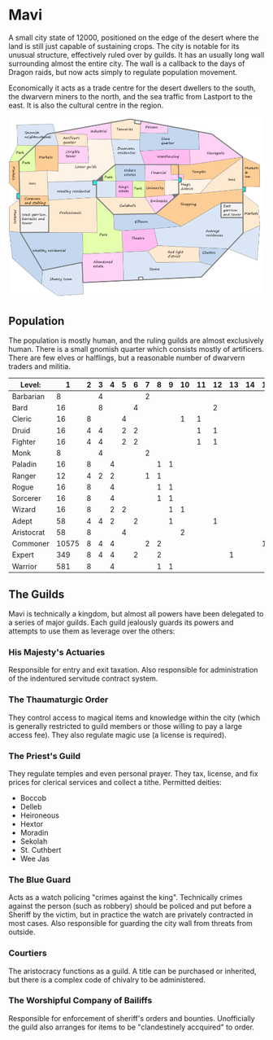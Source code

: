 # Mavi

A small city state of 12000, positioned on the edge of the desert where the land is still just capable of sustaining crops. The city is notable for its unusual structure, effectively ruled over by guilds. It has an usually long wall surrounding almost the entire city. The wall is a callback to the days of Dragon raids, but now acts simply to regulate population movement.

Economically it acts as a trade centre for the desert dwellers to the south, the dwarvern miners to the north, and the sea traffic from Lastport to the east. It is also the cultural centre in the region.

![Map of city districts](./maps/mavi.png "Map of city districts")

## Population

The population is mostly human, and the ruling guilds are almost exclusively human. There is a small gnomish quarter which consists mostly of artificers. There are few elves or halflings, but a reasonable number of dwarvern traders and militia.

| Level:     | 1     | 2 | 3 | 4 | 5 | 6 | 7 | 8 | 9 | 10 | 11 | 12 | 13 | 14 | 15 | 16 | 17 | 18 | 19 | 20 |
|------------|-------|---|---|---|---|---|---|---|---|----|----|----|----|----|----|----|----|----|----|----|
| Barbarian  | 8     |   | 4 |   |   |   | 2 |   |   |    |    |    |    |    |    |    |    |    |    |    |
| Bard       | 16    |   | 8 |   |   | 4 |   |   |   |    |    | 2  |    |    |    |    |    |    |    |    |
| Cleric     | 16    | 8 |   |   | 4 |   |   |   |   | 1  | 1  |    |    |    |    |    |    |    |    |    |
| Druid      | 16    | 4 | 4 |   | 2 | 2 |   |   |   |    | 1  | 1  |    |    |    |    |    |    |    |    |
| Fighter    | 16    | 4 | 4 |   | 2 | 2 |   |   |   |    | 1  | 1  |    |    |    |    |    |    |    |    |
| Monk       | 8     |   | 4 |   |   |   | 2 |   |   |    |    |    |    |    |    |    |    |    |    |    |
| Paladin    | 16    | 8 |   | 4 |   |   |   | 1 | 1 |    |    |    |    |    |    |    |    |    |    |    |
| Ranger     | 12    | 4 | 2 | 2 |   |   | 1 | 1 |   |    |    |    |    |    |    |    |    |    |    |    |
| Rogue      | 16    | 8 |   | 4 |   |   |   | 1 | 1 |    |    |    |    |    |    |    |    |    |    |    |
| Sorcerer   | 16    | 8 |   | 4 |   |   |   | 1 | 1 |    |    |    |    |    |    |    |    |    |    |    |
| Wizard     | 16    | 8 |   | 2 | 2 |   |   |   | 1 | 1  |    |    |    |    |    |    |    |    |    |    |
| Adept      | 58    | 4 | 4 | 2 |   | 2 |   |   | 1 |    |    | 1  |    |    |    |    |    |    |    |    |
| Aristocrat | 58    | 8 |   |   | 4 |   |   |   |   | 2  |    |    |    |    |    |    |    |    |    |    |
| Commoner   | 10575 | 8 | 4 | 4 |   |   | 2 | 2 |   |    |    |    |    |    | 1  | 1  |    |    |    |    |
| Expert     | 349   | 8 | 4 | 4 |   | 2 |   | 2 |   |    |    |    | 1  |    |    | 1  |    |    |    |    |
| Warrior    | 581   | 8 |   | 4 |   |   |   | 1 | 1 |    |    |    |    |    |    |    |    |    |    |    |

## The Guilds

Mavi is technically a kingdom, but almost all powers have been delegated to a series of major guilds. Each guild jealously guards its powers and attempts to use them as leverage over the others:

### His Majesty's Actuaries

Responsible for entry and exit taxation. Also responsible for administration of the indentured servitude contract system.

### The Thaumaturgic Order

They control access to magical items and knowledge within the city (which is generally restricted to guild members or those willing to pay a large access fee). They also regulate magic use (a license is required).

### The Priest's Guild

They regulate temples and even personal prayer. They tax, license, and fix prices for clerical services and collect a tithe. Permitted deities:

 * Boccob
 * Delleb
 * Heironeous
 * Hextor
 * Moradin
 * Sekolah
 * St. Cuthbert
 * Wee Jas

### The Blue Guard

Acts as a watch policing "crimes against the king". Technically crimes against the person (such as robbery) should be policed and put before a Sheriff by the victim, but in practice the watch are privately contracted in most cases. Also responsible for guarding the city wall from threats from outside.

### Courtiers

The aristocracy functions as a guild. A title can be purchased or inherited, but there is a complex code of chivalry to be administered.

### The Worshipful Company of Bailiffs

Responsible for enforcement of sheriff's orders and bounties. Unofficially the guild also arranges for items to be "clandestinely accquired" to order.

